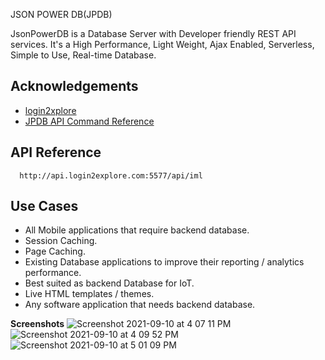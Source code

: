 
JSON POWER DB(JPDB)

JsonPowerDB is a Database Server with Developer friendly REST API services. It's a High Performance, Light Weight, Ajax Enabled, Serverless, Simple to Use, Real-time Database.



## Acknowledgements

 - [login2xplore](https://login2explore.com/index.php)
 - [JPDB API Command Reference](https://login2explore.com/jpdb/docs.html)

  
## API Reference

```http
  http://api.login2explore.com:5577/api/iml
```



  
## Use Cases

- All Mobile applications that require backend database.
- Session Caching.
- Page Caching.
- Existing Database applications to improve their reporting / analytics performance.
- Best suited as backend Database for IoT.
- Live HTML templates / themes.
- Any software application that needs backend database.

**Screenshots**
![Screenshot 2021-09-10 at 4 07 11 PM](https://user-images.githubusercontent.com/52359250/132849732-e6adb283-cf8d-4e41-8292-a10e0b381f2a.png)
![Screenshot 2021-09-10 at 4 09 52 PM](https://user-images.githubusercontent.com/52359250/132849940-bc6b5f77-41b6-4aa3-8d59-ec93706ea6e2.png)
![Screenshot 2021-09-10 at 5 01 09 PM](https://user-images.githubusercontent.com/52359250/132849995-277bd90e-931c-4fa9-96d3-10f91ee6e0dc.png)
